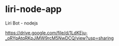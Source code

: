 # liri-node-app
Liri Bot - nodejs




https://drive.google.com/file/d/1LdKEju-_oRYpAtqRKpJiMW9rcM5NwDCQ/view?usp=sharing

